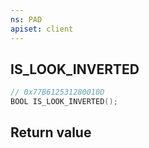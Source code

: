 ```yaml
---
ns: PAD
apiset: client
---
```

## IS_LOOK_INVERTED

```c
// 0x77B612531280010D
BOOL IS_LOOK_INVERTED();
```



## Return value
